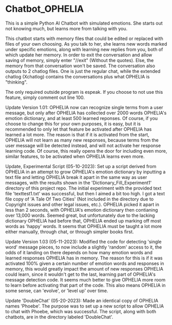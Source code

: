 # Chatbot_OPHELIA
This is a simple Python AI Chatbot with simulated emotions. She starts out not knowing much, but learns more from talking with you.

This chatbot starts with memory files that could be edited or replaced with files of your own choosing. 
As you talk to her, she learns new words marked under specific emotions, along with learning new replies from you, both of which update her memory.
In order to exit the conversation and allow saving of memory, simply enter "//exit" (Without the quotes). Else, the memory from that conversation
won't be saved. The conversation also outputs to 2 chatlog files. One is just the regular chat, while the extended chatlog (Xchatlog) contains
the conversations plus what OPHELIA is "thinking".

The only required outside program is espeak. If you choose to not use this feature, simply comment out line 100.

Update Version 1.01: OPHELIA now can recognize single terms from a user message, but only after OPHELIA has collected over 2000 words OPHELIA's emotion dictionary, and at least 500 learned reponses. Of course, if you choose to change this for your own purposes, it is easy, but it is recommended to only let that feature be activated after OPHELIA has learned a lot more. The reason is that if it is activated from the start, OPHELIA will not learn as many new responses, because terms from the user message will be detected instead, and will not activate her response learning code. Of course, this really opens the door for including even more, similar features, to be activated when OPHELIA learns even more.

Update, Experimental Script (05-10-2023): Set up a script derived from OPHELIA in an attempt to grow OPHELIA's emotion dictionary by inputting a text file and letting OPHELIA break it apart in the same way as user messages, with the results shown in the 'Dictionary_Fill_Experiment1' directory of this project repo. The initial experiment with the provided text file 'texttest1.txt' was successful, but then I aimed a bit too high. I got a text file copy of 'A Tale Of Two Cities' (Not included in the directory due to Copyright issues and other legal issues, etc.). OPHELIA picked it apart in less than 2 seconds, with OPHELIA's emotion dictionary then contianing over 13,000 words. Seemed great, but unfortunately due to the lacking dictionary OPHELIA had before that, OPHELIA ended up marking off most words as 'happy' words. It seems that OPHELIA must be taught a lot more either manually, through chat, or through simpler books first.

Update Version 1.03 (05-11-2023): Modified the code for detecting 'single word' message pieces, to now include a slightly 'random' access to it, the odds of it landing on there depends on how many emotion words and learned responses OPHELIA has in memory. The reason for this is if it was activated 100% given a certain number of emotion words and responses in memory, this would greatly impact the amount of new responses OPHELIA could learn, since it wouldn't get to the last, learning part of OPHELIA's message detection code. It seems much better to give OPHELIA more room to learn before activating that part of the code. This also means OPHELIA in some sense, can 'evolve', or 'level up' over time.

Update 'DoubleChat' (05-20-2023): Made an identical copy of OPHELIA names 'Phoebe'. The purpose was to set up a new script to allow OPHELIA to chat with Phoebe, which was successful. The script, along with both chatbots, are in the directory labeled 'DoubleChat'.
